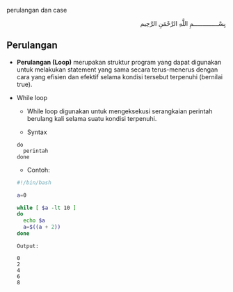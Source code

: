 perulangan dan case
<p align="right">
بِسْــــــــــــــمِ اللَّهِ الرَّحْمَنِ الرَّحِيم 
</p>

## Perulangan

* <b>Perulangan (Loop)</b> merupakan struktur program yang dapat digunakan untuk melakukan statement yang sama secara terus-menerus dengan cara yang efisien dan efektif selama kondisi tersebut terpenuhi (bernilai true).
* While loop
    * While loop digunakan untuk mengeksekusi serangkaian perintah berulang kali selama suatu kondisi terpenuhi.
    
    * Syntax

    ```while kondisi
    do
      perintah 
    done
    ```
    * Contoh:

    ```bash
    #!/bin/bash

    a=0

    while [ $a -lt 10 ]
    do
      echo $a
      a=$((a + 2))
    done
    ```  
    
    ```
    Output:

    0
    2
    4
    6
    8
    ```
